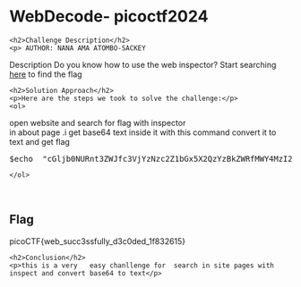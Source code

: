 
<!DOCTYPE html>
<html>

<body>
    <h1>WebDecode- picoctf2024</h1>

    <h2>Challenge Description</h2>
    <p> AUTHOR: NANA AMA ATOMBO-SACKEY

Description
Do you know how to use the web inspector?
Start searching <a href="http://titan.picoctf.net:54494/">here</a> to find the flag
 
</p>
 
    <h2>Solution Approach</h2>
    <p>Here are the steps we took to solve the challenge:</p>
    <ol>
 open website and search for flag with inspector        
    in about page .i get    base64 text inside it with this command convert it to text and get flag
<pre>
$echo  "cGljb0NURnt3ZWJfc3VjYzNzc2Z1bGx5X2QzYzBkZWRfMWY4MzI2MTV9"| base64 -d
</pre>
    </ol>
<br>
    <h2>Flag</h2>
    <p class="flag">picoCTF{web_succ3ssfully_d3c0ded_1f832615}
</p>

    <h2>Conclusion</h2>
    <p>this is a very   easy chanllenge for  search in site pages with inspect and convert base64 to text</p>
</body>
</html>


